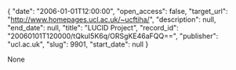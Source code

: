 {
  "date": "2006-01-01T12:00:00", 
  "open_access": false, 
  "target_url": "http://www.homepages.ucl.ac.uk/~ucftiha/", 
  "description": null, 
  "end_date": null, 
  "title": "LUCID Project", 
  "record_id": "20060101T120000/tQkuI5K6q/ORSgKE46aFQQ==", 
  "publisher": "ucl.ac.uk", 
  "slug": 9901, 
  "start_date": null
}

None